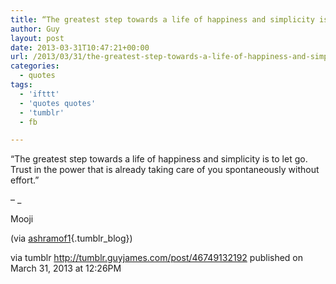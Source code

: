 ```yaml
---
title: “The greatest step towards a life of happiness and simplicity is to let go. Trust in the power that…”
author: Guy
layout: post
date: 2013-03-31T10:47:21+00:00
url: /2013/03/31/the-greatest-step-towards-a-life-of-happiness-and-simplicity-is-to-let-go-trust-in-the-power-that/
categories:
  - quotes
tags:
  - 'ifttt'
  - 'quotes quotes'
  - 'tumblr'
  - fb

---
```

“The greatest step towards a life of happiness and simplicity is to let go. Trust in the power that is already taking care of you spontaneously without effort.”

&#8211; _</p> 

Mooji

(via [ashramof1][1]{.tumblr_blog})

</em>

via tumblr http://tumblr.guyjames.com/post/46749132192 published on March 31, 2013 at 12:26PM

 [1]: http://ashramof1.tumblr.com/